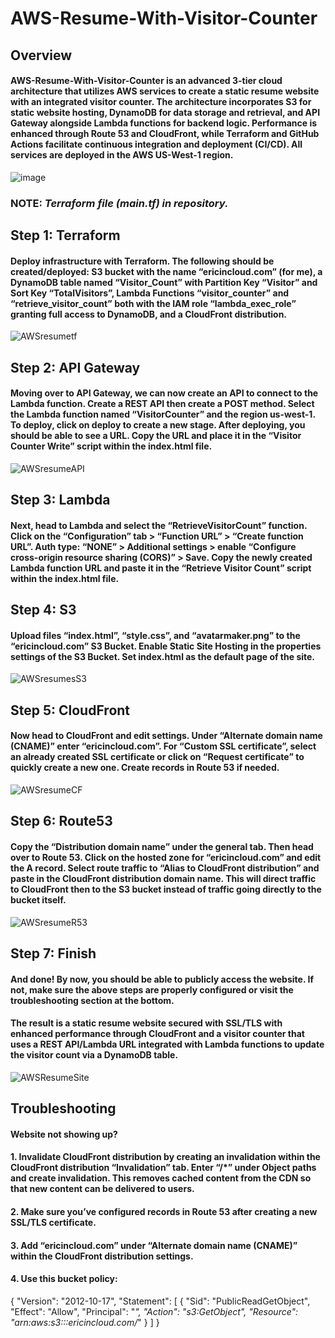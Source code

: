  # AWS-Resume-With-Visitor-Counter

## Overview

#### AWS-Resume-With-Visitor-Counter is an advanced 3-tier cloud architecture that utilizes AWS services to create a static resume website with an integrated visitor counter. The architecture incorporates S3 for static website hosting, DynamoDB for data storage and retrieval, and API Gateway alongside Lambda functions for backend logic. Performance is enhanced through Route 53 and CloudFront, while Terraform and GitHub Actions facilitate continuous integration and deployment (CI/CD). All services are deployed in the AWS US-West-1 region.

![image](https://github.com/ericincloud/AWS-Resume-With-Visitor-Counter/assets/144301872/622047e4-36de-4fd3-8d94-6e6b81b57be2)

### NOTE: *Terraform file (main.tf) in repository.*

## Step 1: Terraform 
#### Deploy infrastructure with Terraform. The following should be created/deployed: S3 bucket with the name “ericincloud.com” (for me), a DynamoDB table named “Visitor_Count” with Partition Key “Visitor” and Sort Key “TotalVisitors”, Lambda Functions “visitor_counter” and “retrieve_visitor_count” both with the IAM role “lambda_exec_role” granting full access to DynamoDB, and a CloudFront distribution.

![AWSresumetf](https://github.com/ericincloud/AWS-Resume-With-Visitor-Counter/assets/144301872/aad08ed9-feb6-47f8-9c8a-0cc6a32e1700)

## Step  2: API Gateway
#### Moving over to API Gateway, we can now create an API to connect to the Lambda function. Create a REST API then create a POST method. Select the Lambda function named “VisitorCounter” and the region us-west-1. To deploy, click on deploy to create a new stage. After deploying, you should be able to see a URL. Copy the URL and place it in the “Visitor Counter Write” script within the index.html file.

![AWSresumeAPI](https://github.com/ericincloud/AWS-Resume-With-Visitor-Counter/assets/144301872/ea9a6035-65af-4f92-bec6-842031cfbdad)

## Step 3: Lambda 
#### Next, head to Lambda and select the “RetrieveVisitorCount” function. Click on the “Configuration” tab > “Function URL” > “Create function URL”. Auth type: “NONE” > Additional settings > enable “Configure cross-origin resource sharing (CORS)” > Save. Copy the newly created Lambda function URL and paste it in the “Retrieve Visitor Count” script within the index.html file.

## Step 4: S3
#### Upload files “index.html”, “style.css”, and “avatarmaker.png” to the “ericincloud.com” S3 Bucket. Enable Static Site Hosting in the properties settings of the S3 Bucket. Set index.html as the default page of the site. 

![AWSresumesS3](https://github.com/ericincloud/AWS-Resume-With-Visitor-Counter/assets/144301872/23e16b1a-bac6-4cc0-97a7-72ac62e90543)

## Step 5: CloudFront
#### Now head to CloudFront and edit settings. Under “Alternate domain name (CNAME)” enter “ericincloud.com”. For “Custom SSL certificate”, select an already created SSL certificate or click on “Request certificate” to quickly create a new one. Create records in Route 53 if needed.

![AWSresumeCF](https://github.com/ericincloud/AWS-Resume-With-Visitor-Counter/assets/144301872/7d07c5a4-4d8c-43a6-a893-411045f26752)
 
## Step 6: Route53
#### Copy the “Distribution domain name” under the general tab. Then head over to Route 53. Click on the hosted zone for “ericincloud.com” and edit the A record. Select route traffic to “Alias to CloudFront distribution” and paste in the CloudFront distribution domain name. This will direct traffic to CloudFront then to the S3 bucket instead of traffic going directly to the bucket itself.

![AWSresumeR53](https://github.com/ericincloud/AWS-Resume-With-Visitor-Counter/assets/144301872/03298837-171d-4b0e-bf6d-5baed98cdee2)

## Step 7: Finish
#### And done! By now, you should be able to publicly access the website. If not, make sure the above steps are properly configured or visit the troubleshooting section at the bottom.

#### The result is a static resume website secured with SSL/TLS with enhanced performance through CloudFront and a visitor counter that uses a REST API/Lambda URL integrated with Lambda functions to update the visitor count via a DynamoDB table.

![AWSResumeSite](https://github.com/ericincloud/AWS-Resume-With-Visitor-Counter/assets/144301872/4837aa15-869e-44dd-9079-2c47203a0b43)

## Troubleshooting

#### Website not showing up? 

#### 1. Invalidate CloudFront distribution by creating an invalidation within the CloudFront distribution “Invalidation” tab. Enter “/*” under Object paths and create invalidation. This removes cached content from the CDN so that new content can be delivered to users.

#### 2. Make sure you’ve configured records in Route 53 after creating a new SSL/TLS certificate.

#### 3. Add “ericincloud.com”  under “Alternate domain name (CNAME)” within the CloudFront distribution settings.

#### 4. Use this bucket policy: 

{
    "Version": "2012-10-17",
    "Statement": [
        {
            "Sid": "PublicReadGetObject",
            "Effect": "Allow",
            "Principal": "*",
            "Action": "s3:GetObject",
            "Resource": "arn:aws:s3:::ericincloud.com/*"
        }
    ]
}

